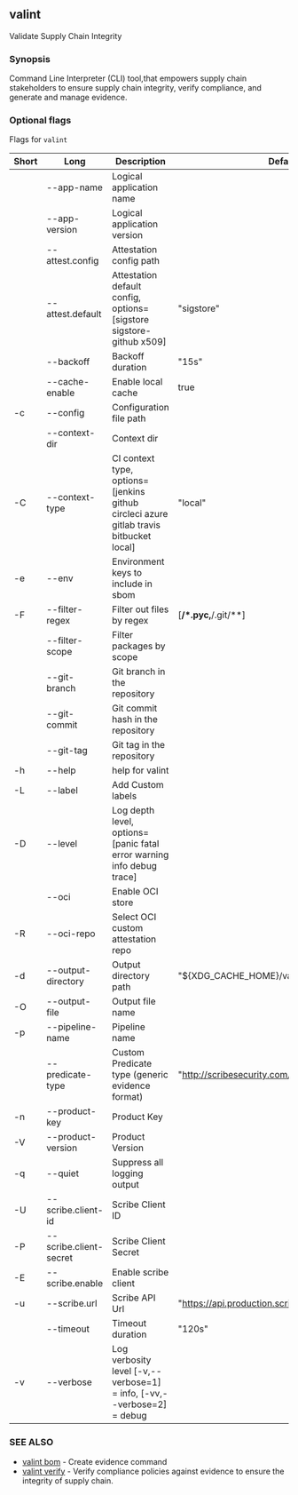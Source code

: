 ## valint

Validate Supply Chain Integrity

### Synopsis

Command Line Interpreter (CLI) tool,that empowers supply chain stakeholders to ensure supply chain integrity, verify compliance, and generate and manage evidence.

### Optional flags 
Flags for `valint`


| Short | Long | Description | Default |
| --- | --- | --- | --- |
| | --app-name | Logical application name | |
| | --app-version | Logical application version | |
| | --attest.config | Attestation config path | |
| | --attest.default | Attestation default config, options=[sigstore sigstore-github x509] | "sigstore" |
| | --backoff | Backoff duration | "15s" |
| | --cache-enable | Enable local cache | true |
| -c | --config | Configuration file path | |
| | --context-dir | Context dir | |
| -C | --context-type | CI context type, options=[jenkins github circleci azure gitlab travis bitbucket local] | "local" |
| -e | --env | Environment keys to include in sbom | |
| -F | --filter-regex | Filter out files by regex | [**/*.pyc,**/.git/**] |
| | --filter-scope | Filter packages by scope | |
| | --git-branch | Git branch in the repository | |
| | --git-commit | Git commit hash in the repository | |
| | --git-tag | Git tag in the repository | |
| -h | --help | help for valint | |
| -L | --label | Add Custom labels | |
| -D | --level | Log depth level, options=[panic fatal error warning info debug trace] | |
| | --oci | Enable OCI store | |
| -R | --oci-repo | Select OCI custom attestation repo | |
| -d | --output-directory | Output directory path | "${XDG_CACHE_HOME}/valint" |
| -O | --output-file | Output file name | |
| -p | --pipeline-name | Pipeline name | |
| | --predicate-type | Custom Predicate type (generic evidence format) | "http://scribesecurity.com/evidence/generic/v0.1" |
| -n | --product-key | Product Key | |
| -V | --product-version | Product Version | |
| -q | --quiet | Suppress all logging output | |
| -U | --scribe.client-id | Scribe Client ID | |
| -P | --scribe.client-secret | Scribe Client Secret | |
| -E | --scribe.enable | Enable scribe client | |
| -u | --scribe.url | Scribe API Url | "https://api.production.scribesecurity.com" |
| | --timeout | Timeout duration | "120s" |
| -v | --verbose | Log verbosity level [-v,--verbose=1] = info, [-vv,--verbose=2] = debug | |


### SEE ALSO

* [valint bom](valint_bom.md)	 - Create evidence command
* [valint verify](valint_verify.md)	 - Verify compliance policies against evidence to ensure the integrity of supply chain.

